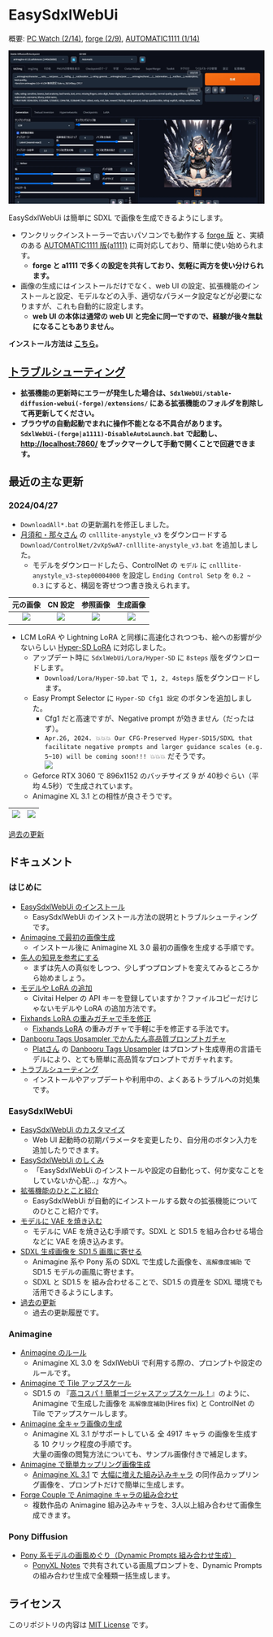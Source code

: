 ﻿# EasySdxlWebUi

概要: [PC Watch (2/14)](https://twitter.com/Zuntan03/status/1757707024958464163), [forge (2/9)](https://twitter.com/Zuntan03/status/1755898971195900249), [AUTOMATIC1111 (1/14)](https://twitter.com/Zuntan03/status/1746=426606456127804)

![EasySdxlWebUi](./SdxlWebUi/setup/doc/EasySdxlWebUi.webp)

EasySdxlWebUi は簡単に SDXL で画像を生成できるようにします。  

- ワンクリックインストーラーで古いパソコンでも動作する [forge 版](https://github.com/lllyasviel/stable-diffusion-webui-forge) と、実績のある [AUTOMATIC1111 版(a1111)](https://github.com/AUTOMATIC1111/stable-diffusion-webui) に両対応しており、簡単に使い始められます。
	- **forge と a1111 で多くの設定を共有しており、気軽に両方を使い分けられます。**
- 画像の生成にはインストールだけでなく、web UI の設定、拡張機能のインストールと設定、モデルなどの入手、適切なパラメータ設定などが必要になりますが、これも自動的に設定します。
	- **web UI の本体は通常の web UI と完全に同一ですので、経験が後々無駄になることもありません。**

**インストール方法は [こちら](https://github.com/Zuntan03/EasySdxlWebUi/wiki/EasySdxlWebUi-%E3%81%AE%E3%82%A4%E3%83%B3%E3%82%B9%E3%83%88%E3%83%BC%E3%83%AB)。**

## **[トラブルシューティング](https://github.com/Zuntan03/EasySdxlWebUi/wiki/%E3%83%88%E3%83%A9%E3%83%96%E3%83%AB%E3%82%B7%E3%83%A5%E3%83%BC%E3%83%86%E3%82%A3%E3%83%B3%E3%82%B0)**

- **拡張機能の更新時にエラーが発生した場合は、`SdxlWebUi/stable-diffusion-webui(-forge)/extensions/` にある拡張機能のフォルダを削除して再更新してください。**
- **ブラウザの自動起動でまれに操作不能となる不具合があります。**  
**`SdxlWebUi-(forge|a1111)-DisableAutoLaunch.bat` で起動し、[http://localhost:7860/](http://localhost:7860/) をブックマークして手動で開くことで回避できます。**

## 最近の主な更新

### 2024/04/27

- `DownloadAll*.bat` の更新漏れを修正しました。
- [月須和・那々さん](https://twitter.com/nana_tsukisuwa) の `cnlllite-anystyle_v3` をダウンロードする `Download/ControlNet/2vXpSwA7-cnlllite-anystyle_v3.bat` を追加しました。
	- モデルをダウンロードしたら、ControlNet の `モデル` に `cnlllite-anystyle_v3-step00004000` を設定し `Ending Control Setp` を `0.2 ~ 0.3` にすると、構図を寄せつつ書き換えられます。

|元の画像|CN 設定|参照画像|生成画像|
|:--:|:--:|:--:|:--:|
|![](https://raw.githubusercontent.com/wiki/Zuntan03/EasySdxlWebUi/img/CLG/CnAnyStyle-0.png)|![](https://raw.githubusercontent.com/wiki/Zuntan03/EasySdxlWebUi/img/CLG/CnAnyStyle-Ui.png)|![](https://raw.githubusercontent.com/wiki/Zuntan03/EasySdxlWebUi/img/CLG/CnAnyStyle-1.png)|![](https://raw.githubusercontent.com/wiki/Zuntan03/EasySdxlWebUi/img/CLG/CnAnyStyle-2.png)|

- LCM LoRA や Lightning LoRA と同様に高速化されつつも、絵への影響が少ないらしい [Hyper-SD LoRA](https://huggingface.co/ByteDance/Hyper-SD) に対応しました。
	- アップデート時に `SdxlWebUi/Lora/Hyper-SD` に `8steps` 版をダウンロードします。
		- `Download/Lora/Hyper-SD.bat` で `1, 2, 4steps` 版をダウンロードします。
	- Easy Prompt Selector に `Hyper-SD Cfg1 設定` のボタンを追加しました。
		- Cfg1 だと高速ですが、Negative prompt が効きません（だったはず）。
		- `Apr.26, 2024. 💥💥💥 Our CFG-Preserved Hyper-SD15/SDXL that facilitate negative prompts and larger guidance scales (e.g. 5~10) will be coming soon!!! 💥💥💥` だそうです。  
		![](https://raw.githubusercontent.com/wiki/Zuntan03/EasySdxlWebUi/img/CLG/HyperSd-Ui.png)
	- Geforce RTX 3060 で 896x1152 のバッチサイズ 9 が 40秒ぐらい（平均 4.5秒）で生成されています。
	- Animagine XL 3.1 との相性が良さそうです。

|![](https://raw.githubusercontent.com/wiki/Zuntan03/EasySdxlWebUi/img/CLG/HyperSd-Aqua.webp)|![](https://raw.githubusercontent.com/wiki/Zuntan03/EasySdxlWebUi/img/CLG/HyperSd-Bocchi.webp)|
|--|--|

[過去の更新](https://github.com/Zuntan03/EasySdxlWebUi/wiki/%E9%81%8E%E5%8E%BB%E3%81%AE%E6%9B%B4%E6%96%B0)

## ドキュメント

### はじめに

- [EasySdxlWebUi のインストール](https://github.com/Zuntan03/EasySdxlWebUi/wiki/EasySdxlWebUi-%E3%81%AE%E3%82%A4%E3%83%B3%E3%82%B9%E3%83%88%E3%83%BC%E3%83%AB)
	- EasySdxlWebUi のインストール方法の説明とトラブルシューティングです。  
- [Animagine で最初の画像生成](https://github.com/Zuntan03/EasySdxlWebUi/wiki/Animagine-%E3%81%A7%E6%9C%80%E5%88%9D%E3%81%AE%E7%94%BB%E5%83%8F%E7%94%9F%E6%88%90)
	- インストール後に Animagine XL 3.0 最初の画像を生成する手順です。
- [先人の知見を参考にする](https://github.com/Zuntan03/EasySdxlWebUi/wiki/%E5%85%88%E4%BA%BA%E3%81%AE%E7%9F%A5%E8%A6%8B%E3%82%92%E5%8F%82%E8%80%83%E3%81%AB%E3%81%99%E3%82%8B)
	- まずは先人の真似をしつつ、少しずつプロンプトを変えてみるところから始めましょう。
- [モデルや LoRA の追加](https://github.com/Zuntan03/EasySdxlWebUi/wiki/%E3%83%A2%E3%83%87%E3%83%AB%E3%82%84-LoRA-%E3%81%AE%E8%BF%BD%E5%8A%A0)
	- Civitai Helper の API キーを登録していますか？ファイルコピーだけじゃないモデルや LoRA の追加方法です。
- [Fixhands LoRA の重みガチャで手を修正](https://github.com/Zuntan03/EasySdxlWebUi/wiki/Fixhands-LoRA-%E3%81%AE%E9%87%8D%E3%81%BF%E3%82%AC%E3%83%81%E3%83%A3%E3%81%A7%E6%89%8B%E3%82%92%E4%BF%AE%E6%AD%A3)
	- [Fixhands LoRA](https://huggingface.co/bdsqlsz/stable-diffusion-xl-anime-5.2) の重みガチャで手軽に手を修正する手法です。
- [Danbooru Tags Upsampler でかんたん高品質プロンプトガチャ](https://github.com/Zuntan03/EasySdxlWebUi/wiki/Danbooru-Tags-Upsampler-%E3%81%A7%E3%81%8B%E3%82%93%E3%81%9F%E3%82%93%E9%AB%98%E5%93%81%E8%B3%AA%E3%83%97%E3%83%AD%E3%83%B3%E3%83%97%E3%83%88%E3%82%AC%E3%83%81%E3%83%A3)
	- [Platさん](https://twitter.com/p1atdev_art) の [Danbooru Tags Upsampler](https://github.com/p1atdev/sd-danbooru-tags-upsampler) はプロンプト生成専用の言語モデルにより、とても簡単に高品質なプロンプトでガチャれます。
- [トラブルシューティング](https://github.com/Zuntan03/EasySdxlWebUi/wiki/%E3%83%88%E3%83%A9%E3%83%96%E3%83%AB%E3%82%B7%E3%83%A5%E3%83%BC%E3%83%86%E3%82%A3%E3%83%B3%E3%82%B0)
	- インストールやアップデートや利用中の、よくあるトラブルへの対処集です。

### EasySdxlWebUi

- [EasySdxlWebUi のカスタマイズ](https://github.com/Zuntan03/EasySdxlWebUi/wiki/EasySdxlWebUi-%E3%81%AE%E3%82%AB%E3%82%B9%E3%82%BF%E3%83%9E%E3%82%A4%E3%82%BA)
	- Web UI 起動時の初期パラメータを変更したり、自分用のボタン入力を追加したりできます。
- [EasySdxlWebUi のしくみ](https://github.com/Zuntan03/EasySdxlWebUi/wiki/EasySdxlWebUi-%E3%81%AE%E3%81%97%E3%81%8F%E3%81%BF)
	- 「EasySdxlWebUi のインストールや設定の自動化って、何か変なことをしていないか心配…」な方へ。
-  [拡張機能のひとこと紹介](https://github.com/Zuntan03/EasySdxlWebUi/wiki/%E6%8B%A1%E5%BC%B5%E6%A9%9F%E8%83%BD%E3%81%AE%E3%81%B2%E3%81%A8%E3%81%93%E3%81%A8%E7%B4%B9%E4%BB%8B)
	- EasySdxlWebUi が自動的にインストールする数々の拡張機能についてのひとこと紹介です。
- [モデルに VAE を焼き込む](https://github.com/Zuntan03/EasySdxlWebUi/wiki/%E3%83%A2%E3%83%87%E3%83%AB%E3%81%AB-VAE-%E3%82%92%E7%84%BC%E3%81%8D%E8%BE%BC%E3%82%80)
	- モデルに VAE を焼き込む手順です。SDXL と SD1.5 を組み合わせる場合などに VAE を焼き込みます。
- [SDXL 生成画像を SD1.5 画風に寄せる](https://github.com/Zuntan03/EasySdxlWebUi/wiki/SDXL-%E7%94%9F%E6%88%90%E7%94%BB%E5%83%8F%E3%82%92-SD1.5-%E7%94%BB%E9%A2%A8%E3%81%AB%E5%AF%84%E3%81%9B%E3%82%8B)
	- Animagine 系や Pony 系の SDXL で生成した画像を、`高解像度補助` で SD1.5 モデルの画風に寄せます。  
	- SDXL と SD1.5 を 組み合わせることで、SD1.5 の資産を SDXL 環境でも活用できるようにします。
- [過去の更新](https://github.com/Zuntan03/EasySdxlWebUi/wiki/%E9%81%8E%E5%8E%BB%E3%81%AE%E6%9B%B4%E6%96%B0)
	- 過去の更新履歴です。

### Animagine

- [Animagine のルール](https://github.com/Zuntan03/EasySdxlWebUi/wiki/Animagine-%E3%81%AE%E3%83%AB%E3%83%BC%E3%83%AB)
	- Animagine XL 3.0 を SdxlWebUi で利用する際の、プロンプトや設定のルールです。
- [Animagine で Tile アップスケール](https://github.com/Zuntan03/EasySdxlWebUi/wiki/Animagine-%E3%81%A7-Tile-%E3%82%A2%E3%83%83%E3%83%97%E3%82%B9%E3%82%B1%E3%83%BC%E3%83%AB)
	- SD1.5 の 『[高コスパ！簡単ゴージャスアップスケール！](https://twitter.com/Zuntan03/status/1665553153654411265)』のように、Animagine で生成した画像を `高解像度補助`(Hires fix) と ControlNet の Tile でアップスケールします。
- [Animagine 全キャラ画像の生成](https://github.com/Zuntan03/EasySdxlWebUi/wiki/Animagine-%E5%85%A8%E3%82%AD%E3%83%A3%E3%83%A9%E7%94%BB%E5%83%8F%E3%81%AE%E7%94%9F%E6%88%90)
	- Animagine XL 3.1 がサポートしている 全 4917 キャラ の画像を生成する 10 クリック程度の手順です。  
	大量の画像の閲覧方法についても、サンプル画像付きで補足します。
- [Animagine で簡単カップリング画像生成](https://github.com/Zuntan03/EasySdxlWebUi/wiki/Animagine-%E3%81%A7%E7%B0%A1%E5%8D%98%E3%82%AB%E3%83%83%E3%83%97%E3%83%AA%E3%83%B3%E3%82%B0%E7%94%BB%E5%83%8F%E7%94%9F%E6%88%90)
	- [Animagine XL 3.1](https://huggingface.co/cagliostrolab/animagine-xl-3.1) で [大幅に増えた組み込みキャラ](https://github.com/Zuntan03/EasySdxlWebUi/wiki/Animagine-%E5%85%A8%E3%82%AD%E3%83%A3%E3%83%A9%E7%94%BB%E5%83%8F%E3%81%AE%E7%94%9F%E6%88%90) の同作品カップリング画像を、プロンプトだけで簡単に生成します。
- [Forge Couple で Animagine キャラの組み合わせ](https://github.com/Zuntan03/EasySdxlWebUi/wiki/Forge-Couple-%E3%81%A7-Animagine-%E3%82%AD%E3%83%A3%E3%83%A9%E3%81%AE%E7%B5%84%E3%81%BF%E5%90%88%E3%82%8F%E3%81%9B)
	- 複数作品の Animagine 組み込みキャラを、3人以上組み合わせて画像生成できます。

### Pony Diffusion

- [Pony 系モデルの画風めぐり（Dynamic Prompts 組み合わせ生成）](https://github.com/Zuntan03/EasySdxlWebUi/wiki/Pony-%E7%B3%BB%E3%83%A2%E3%83%87%E3%83%AB%E3%81%AE%E7%94%BB%E9%A2%A8%E3%82%81%E3%81%90%E3%82%8A%EF%BC%88Dynamic-Prompts-%E7%B5%84%E3%81%BF%E5%90%88%E3%82%8F%E3%81%9B%E7%94%9F%E6%88%90%EF%BC%89)
	- [PonyXL Notes](https://rentry.org/ponyxl_loras_n_stuff) で共有されている画風プロンプトを、Dynamic Prompts の組み合わせ生成で全種類一括生成します。

## ライセンス

このリポジトリの内容は [MIT License](./LICENSE.txt) です。
